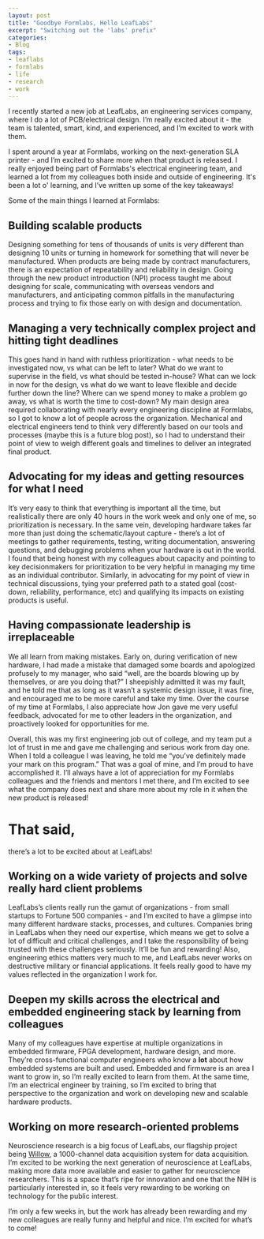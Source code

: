 ```yaml
---
layout: post
title: "Goodbye Formlabs, Hello LeafLabs"
excerpt: "Switching out the 'labs' prefix"
categories:
- Blog
tags:
- leaflabs
- formlabs
- life
- research
- work
---
```

I recently started a new job at LeafLabs, an engineering services company, where I do a lot of PCB/electrical design. I’m really excited about it - the team is talented, smart, kind, and experienced, and I’m excited to work with them. 

I spent around a year at Formlabs, working on the next-generation SLA printer - and I’m excited to share more when that product is released. I really enjoyed being part of Formlabs's electrical engineering team, and learned a lot from my colleagues both inside and outside of engineering. It's been a lot o' learning, and I’ve written up some of the key takeaways!

Some of the main things I learned at Formlabs:

## Building scalable products
Designing something for tens of thousands of units is very different than designing 10 units or turning in homework for something that will never be manufactured. When products are being made by contract manufacturers, there is an expectation of repeatability and reliability in design. Going through the new product introduction (NPI) process taught me about designing for scale, communicating with overseas vendors and manufacturers, and anticipating common pitfalls in the manufacturing process and trying to fix those early on with design and documentation.

## Managing a very technically complex project and hitting tight deadlines
This goes hand in hand with ruthless prioritization - what needs to be investigated now, vs what can be left to later? What do we want to supervise in the field, vs what should be tested in-house? What can we lock in now for the design, vs what do we want to leave flexible and decide further down the line? Where can we spend money to make a problem go away, vs what is worth the time to cost-down? My main design area required collaborating with nearly every engineering discipline at Formlabs, so I got to know a lot of people across the organization. Mechanical and electrical engineers tend to think very differently based on our tools and processes (maybe this is a future blog post), so I had to understand their point of view to weigh different goals and timelines to deliver an integrated final product.

## Advocating for my ideas and getting resources for what I need
It’s very easy to think that everything is important all the time, but realistically there are only 40 hours in the work week and only one of me, so prioritization is necessary. In the same vein, developing hardware takes far more than just doing the schematic/layout capture - there’s a lot of meetings to gather requirements, testing, writing documentation, answering questions, and debugging problems when your hardware is out in the world. I found that being honest with my colleagues about capacity and pointing to key decisionmakers for prioritization to be very helpful in managing my time as an individual contributor. Similarly, in advocating for my point of view in technical discussions, tying your preferred path to a stated goal (cost-down, reliability, performance, etc) and qualifying its impacts on existing products is useful.

## Having compassionate leadership is irreplaceable
We all learn from making mistakes. Early on, during verification of new hardware, I had made a mistake that damaged some boards and apologized profusely to my manager, who said “well, are the boards blowing up by themselves, or are you doing that?” I sheepishly admitted it was my fault, and he told me that as long as it wasn’t a systemic design issue, it was fine, and encouraged me to be more careful and take my time. Over the course of my time at Formlabs, I also appreciate how Jon gave me very useful feedback, advocated for me to other leaders in the organization, and proactively looked for opportunities for me.

Overall, this was my first engineering job out of college, and my team put a lot of trust in me and gave me challenging and serious work from day one. When I told a colleague I was leaving, he told me “you’ve definitely made your mark on this program.” That was a goal of mine, and I’m proud to have accomplished it. I’ll always have a lot of appreciation for my Formlabs colleagues and the friends and mentors I met there, and I’m excited to see what the company does next and share more about my role in it when the new product is released!

# That said, 
there’s a lot to be excited about at LeafLabs!

## Working on a wide variety of projects and solve really hard client problems
LeafLabs’s clients really run the gamut of organizations - from small startups to Fortune 500 companies - and I’m excited to have a glimpse into many different hardware stacks, processes, and cultures. Companies bring in LeafLabs when they need our expertise, which means we get to solve a lot of difficult and critical challenges, and I take the responsibility of being trusted with these challenges seriously. It’ll be fun and rewarding! Also, engineering ethics matters very much to me, and LeafLabs never works on destructive military or financial applications. It feels really good to have my values reflected in the organization I work for.

## Deepen my skills across the electrical and embedded engineering stack by learning from colleagues
Many of my colleagues have expertise at multiple organizations in embedded firmware, FPGA development, hardware design, and more. They’re cross-functional computer engineers who know a **lot** about how embedded systems are built and used. Embedded and firmware is an area I want to grow in, so I’m really excited to learn from them. At the same time, I’m an electrical engineer by training, so I’m excited to bring that perspective to the organization and work on developing new and scalable hardware products.

## Working on more research-oriented problems
Neuroscience research is a big focus of LeafLabs, our flagship project being [Willow](https://www.leaflabs.com/willow), a 1000-channel data acquisition system for data acquisition. I’m excited to be working the next generation of neuroscience at LeafLabs, making more data more available and easier to gather for neuroscience researchers. This is a space that’s ripe for innovation and one that the NIH is particularly interested in, so it feels very rewarding to be working on technology for the public interest.

I’m only a few weeks in, but the work has already been rewarding and my new colleagues are really funny and helpful and nice. I’m excited for what’s to come!
